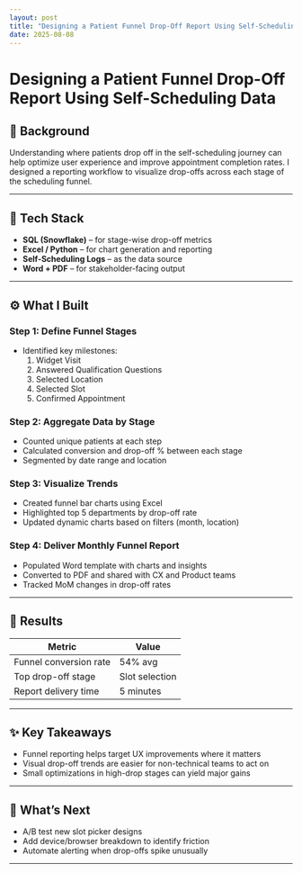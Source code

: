 ```yaml
---
layout: post
title: "Designing a Patient Funnel Drop-Off Report Using Self-Scheduling Data"
date: 2025-08-08
---
```


# Designing a Patient Funnel Drop-Off Report Using Self-Scheduling Data

## 📌 Background
Understanding where patients drop off in the self-scheduling journey can help optimize user experience and improve appointment completion rates. I designed a reporting workflow to visualize drop-offs across each stage of the scheduling funnel.

---

## 🔧 Tech Stack
- **SQL (Snowflake)** – for stage-wise drop-off metrics  
- **Excel / Python** – for chart generation and reporting  
- **Self-Scheduling Logs** – as the data source  
- **Word + PDF** – for stakeholder-facing output

---

## ⚙️ What I Built

### Step 1: Define Funnel Stages
- Identified key milestones:  
  1. Widget Visit  
  2. Answered Qualification Questions  
  3. Selected Location  
  4. Selected Slot  
  5. Confirmed Appointment

### Step 2: Aggregate Data by Stage
- Counted unique patients at each step  
- Calculated conversion and drop-off % between each stage  
- Segmented by date range and location

### Step 3: Visualize Trends
- Created funnel bar charts using Excel  
- Highlighted top 5 departments by drop-off rate  
- Updated dynamic charts based on filters (month, location)

### Step 4: Deliver Monthly Funnel Report
- Populated Word template with charts and insights  
- Converted to PDF and shared with CX and Product teams  
- Tracked MoM changes in drop-off rates

---

## 🧠 Results

| Metric                  | Value         |
|-------------------------|---------------|
| Funnel conversion rate  | 54% avg       |
| Top drop-off stage      | Slot selection|
| Report delivery time    | 5 minutes     |

---

## ✨ Key Takeaways
- Funnel reporting helps target UX improvements where it matters  
- Visual drop-off trends are easier for non-technical teams to act on  
- Small optimizations in high-drop stages can yield major gains

---

## 📁 What’s Next
- A/B test new slot picker designs  
- Add device/browser breakdown to identify friction  
- Automate alerting when drop-offs spike unusually  

---
